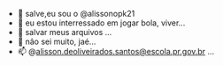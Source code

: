 - 👋 salve,eu sou o @alissonopk21
- 👀 eu estou interressado em jogar bola, viver...
- 🌱 salvar meus arquivos ...
- 💞️ nâo sei muito, jaé...
- 📫 @alisson.deoliveirados.santos@escola.pr.gov.br ...

<!---
alissonopk21/alissonopk21 is a ✨ special ✨ repository because its `README.md` (this file) appears on your GitHub profile.
You can click the Preview link to take a look at your changes.
--->
